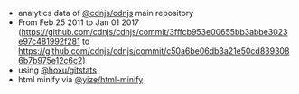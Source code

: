  - analytics data of [@cdnjs/cdnjs](https://github.com/cdnjs/cdnjs) main repository
  - From Feb 25 2011 to Jan 01 2017 (https://github.com/cdnjs/cdnjs/commit/3fffcb953e00655bb3abbe3023e97c481992f281 to https://github.com/cdnjs/cdnjs/commit/c50a6be06db3a21e50cd8393086b7b975e12c6c2)
 - using [@hoxu/gitstats](https://github.com/hoxu/gitstats)
 - html minify via [@yize/html-minify](https://github.com/yize/html-minify)
